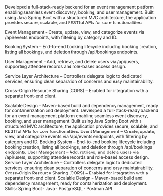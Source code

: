 Developed a full-stack-ready backend for an event management platform enabling seamless event discovery, booking, and user management. Built using Java Spring Boot with a structured MVC architecture, the application provides secure, scalable, and RESTful APIs for core functionalities:

Event Management – Create, update, view, and categorize events via /api/events endpoints, with filtering by category and ID.

Booking System – End-to-end booking lifecycle including booking creation, listing all bookings, and deletion through /api/bookings endpoints.

User Management – Add, retrieve, and delete users via /api/users, supporting attendee records and role-based access design.

Service Layer Architecture – Controllers delegate logic to dedicated services, ensuring clean separation of concerns and easy maintainability.

Cross-Origin Resource Sharing (CORS) – Enabled for integration with a separate front-end client.

Scalable Design – Maven-based build and dependency management, ready for containerization and deployment.
Developed a full-stack-ready backend for an event management platform enabling seamless event discovery, booking, and user management. Built using Java Spring Boot with a structured MVC architecture, the application provides secure, scalable, and RESTful APIs for core functionalities: Event Management – Create, update, view, and categorize events via /api/events endpoints, with filtering by category and ID. Booking System – End-to-end booking lifecycle including booking creation, listing all bookings, and deletion through /api/bookings endpoints. User Management – Add, retrieve, and delete users via /api/users, supporting attendee records and role-based access design. Service Layer Architecture – Controllers delegate logic to dedicated services, ensuring clean separation of concerns and easy maintainability. Cross-Origin Resource Sharing (CORS) – Enabled for integration with a separate front-end client. Scalable Design – Maven-based build and dependency management, ready for containerization and deployment.
Skills: Spring Boot · Java · PostgreSQL · Postman API
